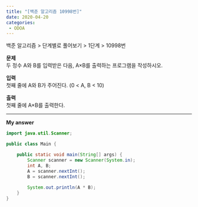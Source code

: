 ```yaml
---
title: "[백준 알고리즘 10998번]"
date: 2020-04-20
categories: 
 - ODOA
---
```

백준 알고리즘 > 단계별로 풀어보기 > 1단계 > 10998번
  
**문제**  
두 정수 A와 B를 입력받은 다음, A×B를 출력하는 프로그램을 작성하시오.

**입력**  
첫째 줄에 A와 B가 주어진다. (0 < A, B < 10)

**출력**  
첫째 줄에 A×B를 출력한다.

---

**My answer**


```java
import java.util.Scanner;

public class Main {

	public static void main(String[] args) {
		Scanner scanner = new Scanner(System.in);
		int A, B;
		A = scanner.nextInt();
		B = scanner.nextInt();
		
		System.out.println(A * B);
	}
}

```



